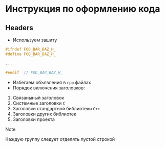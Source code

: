 # Инструкция по оформлению кода
## Headers
* Используем зашиту
``` C++
#ifndef FOO_BAR_BAZ_H_
#define FOO_BAR_BAZ_H_

...

#endif  // FOO_BAR_BAZ_H_

```
* Избегаем объявления в `cpp` файлах
* Порядок включения заголовков:
1. Связаныный заголовок
2. Системные заголовки `C`
3. Заголовки стандартной библиотеки `C++`
4. Заголовки других библиотек
5. Заголовки проекта
> [!NOTE]
> Каждую группу следует отделять пустой строкой

